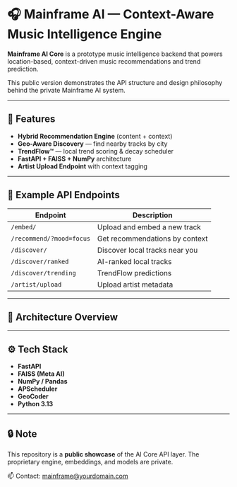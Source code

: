 # 🎧 Mainframe AI — Context-Aware Music Intelligence Engine

**Mainframe AI Core** is a prototype music intelligence backend that powers
location-based, context-driven music recommendations and trend prediction.

This public version demonstrates the API structure and design philosophy
behind the private Mainframe AI system.

---

## 🚀 Features
- **Hybrid Recommendation Engine** (content + context)
- **Geo-Aware Discovery** — find nearby tracks by city
- **TrendFlow™** — local trend scoring & decay scheduler
- **FastAPI + FAISS + NumPy** architecture
- **Artist Upload Endpoint** with context tagging

---

## 🧭 Example API Endpoints

| Endpoint | Description |
|-----------|--------------|
| `/embed/` | Upload and embed a new track |
| `/recommend/?mood=focus` | Get recommendations by context |
| `/discover/` | Discover local tracks near you |
| `/discover/ranked` | AI-ranked local tracks |
| `/discover/trending` | TrendFlow predictions |
| `/artist/upload` | Upload artist metadata |

---

## 🧠 Architecture Overview


---

## ⚙️ Tech Stack
- **FastAPI**
- **FAISS (Meta AI)**
- **NumPy / Pandas**
- **APScheduler**
- **GeoCoder**
- **Python 3.13**

---

## 🔒 Note
This repository is a **public showcase** of the AI Core API layer.
The proprietary engine, embeddings, and models are private.

📫 Contact: [mainframe@yourdomain.com](mailto:mainframe@yourdomain.com)
